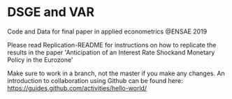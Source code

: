# DSGE and VAR
Code and Data for final paper in applied econometrics @ENSAE 2019

Please read Replication-README for instructions on how to replicate the results in the paper 'Anticipation of an Interest Rate Shockand Monetary Policy in the Eurozone'

Make sure to work in a branch, not the master if you make any changes. An introduction to collaboration using Github can be found here: https://guides.github.com/activities/hello-world/
